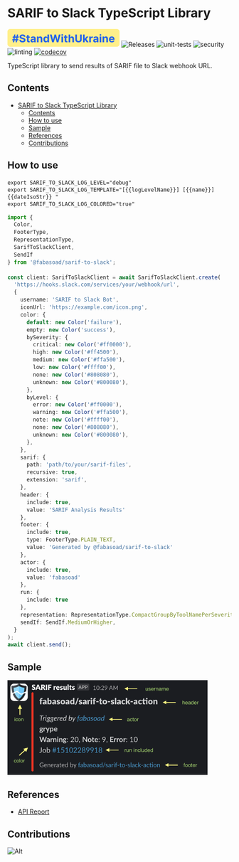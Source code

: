 # SARIF to Slack TypeScript Library

[![Stand With Ukraine](https://raw.githubusercontent.com/vshymanskyy/StandWithUkraine/main/badges/StandWithUkraine.svg)](https://stand-with-ukraine.pp.ua)
![Releases](https://img.shields.io/github/v/release/fabasoad/sarif-to-slack?include_prereleases)
![unit-tests](https://github.com/fabasoad/sarif-to-slack/actions/workflows/unit-tests.yml/badge.svg)
![security](https://github.com/fabasoad/sarif-to-slack/actions/workflows/security.yml/badge.svg)
![linting](https://github.com/fabasoad/sarif-to-slack/actions/workflows/linting.yml/badge.svg)
[![codecov](https://codecov.io/gh/fabasoad/sarif-to-slack/graph/badge.svg?token=I4FV5Q328I)](https://codecov.io/gh/fabasoad/sarif-to-slack)

TypeScript library to send results of SARIF file to Slack webhook URL.

## Contents

<!-- TOC -->
* [SARIF to Slack TypeScript Library](#sarif-to-slack-typescript-library)
  * [Contents](#contents)
  * [How to use](#how-to-use)
  * [Sample](#sample)
  * [References](#references)
  * [Contributions](#contributions)
<!-- TOC -->

## How to use

```shell
export SARIF_TO_SLACK_LOG_LEVEL="debug"
export SARIF_TO_SLACK_LOG_TEMPLATE="[{{logLevelName}}] [{{name}}] {{dateIsoStr}} "
export SARIF_TO_SLACK_LOG_COLORED="true"
```

```typescript
import {
  Color,
  FooterType,
  RepresentationType,
  SarifToSlackClient,
  SendIf
} from '@fabasoad/sarif-to-slack';

const client: SarifToSlackClient = await SarifToSlackClient.create(
  'https://hooks.slack.com/services/your/webhook/url',
  {
    username: 'SARIF to Slack Bot',
    iconUrl: 'https://example.com/icon.png',
    color: {
      default: new Color('failure'),
      empty: new Color('success'),
      bySeverity: {
        critical: new Color('#ff0000'),
        high: new Color('#ff4500'),
        medium: new Color('#ffa500'),
        low: new Color('#ffff00'),
        none: new Color('#808080'),
        unknown: new Color('#800080'),
      },
      byLevel: {
        error: new Color('#ff0000'),
        warning: new Color('#ffa500'),
        note: new Color('#ffff00'),
        none: new Color('#808080'),
        unknown: new Color('#800080'),
      },
    },
    sarif: {
      path: 'path/to/your/sarif-files',
      recursive: true,
      extension: 'sarif',
    },
    header: {
      include: true,
      value: 'SARIF Analysis Results'
    },
    footer: {
      include: true,
      type: FooterType.PLAIN_TEXT,
      value: 'Generated by @fabasoad/sarif-to-slack'
    },
    actor: {
      include: true,
      value: 'fabasoad'
    },
    run: {
      include: true
    },
    representation: RepresentationType.CompactGroupByToolNamePerSeverity,
    sendIf: SendIf.MediumOrHigher,
  }
);
await client.send();
```

## Sample

<img alt="Sample" src="sample.png" width="450"/>

## References

* [API Report](./etc/sarif-to-slack.api.md)

## Contributions

![Alt](https://repobeats.axiom.co/api/embed/a0989b54292b5c9e03ce1dd4cb23f68072f88f46.svg "Repobeats analytics image")
